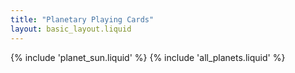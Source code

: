 ```yaml
---
title: "Planetary Playing Cards"
layout: basic_layout.liquid
---
```


<div class="grid-container">
    {% include 'planet_sun.liquid' %}
    {% include 'all_planets.liquid' %}
</div>
